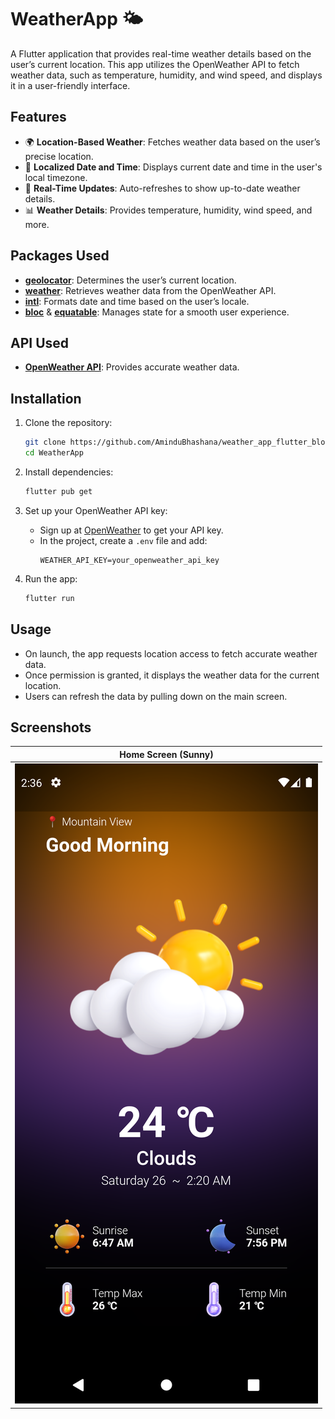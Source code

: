 # WeatherApp 🌤️

A Flutter application that provides real-time weather details based on the user’s current location. This app utilizes the OpenWeather API to fetch weather data, such as temperature, humidity, and wind speed, and displays it in a user-friendly interface.

## Features

- 🌍 **Location-Based Weather**: Fetches weather data based on the user’s precise location.
- 📆 **Localized Date and Time**: Displays current date and time in the user's local timezone.
- 🔄 **Real-Time Updates**: Auto-refreshes to show up-to-date weather details.
- 📊 **Weather Details**: Provides temperature, humidity, wind speed, and more.

## Packages Used

- **[geolocator](https://pub.dev/packages/geolocator)**: Determines the user’s current location.
- **[weather](https://pub.dev/packages/weather)**: Retrieves weather data from the OpenWeather API.
- **[intl](https://pub.dev/packages/intl)**: Formats date and time based on the user’s locale.
- **[bloc](https://pub.dev/packages/bloc)** & **[equatable](https://pub.dev/packages/equatable)**: Manages state for a smooth user experience.

## API Used

- **[OpenWeather API](https://openweathermap.org/api)**: Provides accurate weather data. 

## Installation

1. Clone the repository:
    ```bash
    git clone https://github.com/AminduBhashana/weather_app_flutter_bloc.git
    cd WeatherApp
    ```

2. Install dependencies:
    ```bash
    flutter pub get
    ```

3. Set up your OpenWeather API key:
   - Sign up at [OpenWeather](https://home.openweathermap.org/users/sign_up) to get your API key.
   - In the project, create a `.env` file and add:
     ```plaintext
     WEATHER_API_KEY=your_openweather_api_key
     ```

4. Run the app:
    ```bash
    flutter run
    ```

## Usage

- On launch, the app requests location access to fetch accurate weather data.
- Once permission is granted, it displays the weather data for the current location.
- Users can refresh the data by pulling down on the main screen.

## Screenshots

| Home Screen (Sunny) |
|---------------------|
| ![Sunny](screenshots/ss.png) |


